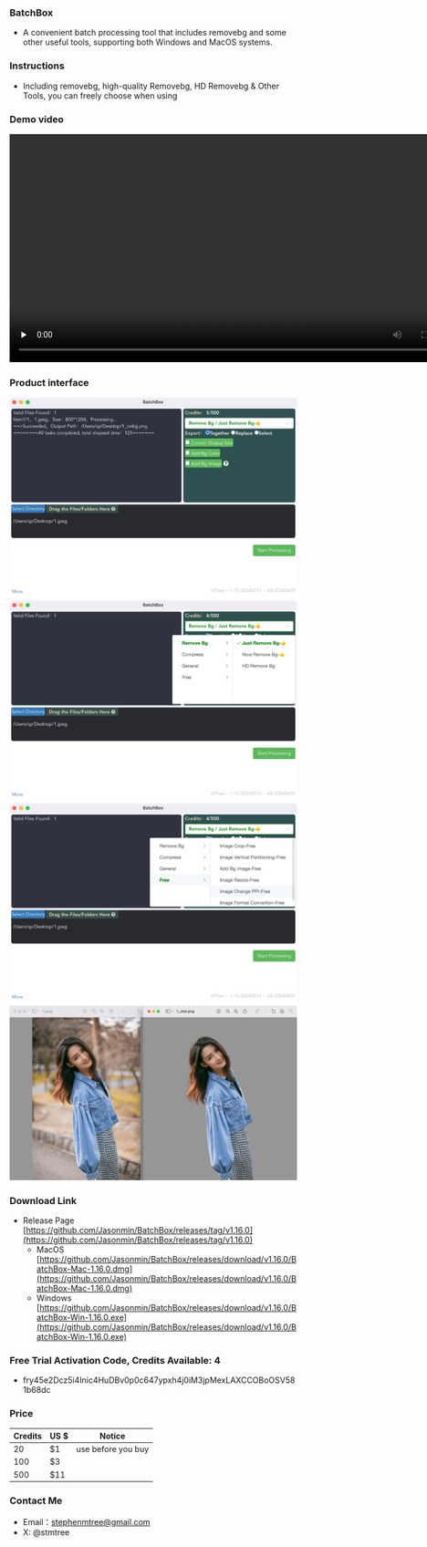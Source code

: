 
### BatchBox
- A convenient batch processing tool that includes removebg and some other useful tools, supporting both Windows and MacOS systems.

### Instructions
- Including removebg, high-quality Removebg, HD Removebg & Other Tools, you can freely choose when using

### Demo video
<!-- mp4 -->
<video id="video" controls="" preload="none" poster="" width="800px">
      <source id="mp4" src="../../assets/play1080.mp4" type="video/mp4">
</video>

### Product interface

<center><img src="../../assets/img/1_tiny.png"></center>

<center><img src="../../assets/img/2_tiny.png"></center>

<center><img src="../../assets/img/4_tiny.png"></center>

<center><img src="../../assets/img/5_tiny.png"></center>

### Download Link
- Release Page
[https://github.com/Jasonmin/BatchBox/releases/tag/v1.16.0](https://github.com/Jasonmin/BatchBox/releases/tag/v1.16.0)
  - MacOS     
[https://github.com/Jasonmin/BatchBox/releases/download/v1.16.0/BatchBox-Mac-1.16.0.dmg](https://github.com/Jasonmin/BatchBox/releases/download/v1.16.0/BatchBox-Mac-1.16.0.dmg)
  - Windows   
[https://github.com/Jasonmin/BatchBox/releases/download/v1.16.0/BatchBox-Win-1.16.0.exe](https://github.com/Jasonmin/BatchBox/releases/download/v1.16.0/BatchBox-Win-1.16.0.exe)

### Free Trial Activation Code, Credits Available: 4
- fry45e2Dcz5i4Inic4HuDBv0p0c647ypxh4j0iM3jpMexLAXCCOBoOSV581b68dc

### Price

| Credits | US $ | Notice             |
| ------- | ---- | ------------------ |
| 20      | $1    | use before you buy |
| 100     | $3    |                    |
| 500     | $11   |                    |


### Contact Me
- Email：stephenmtree@gmail.com
- X: @stmtree
